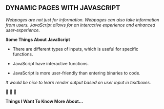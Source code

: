 ## **DYNAMIC PAGES WITH JAVASCRIPT**

*Webpages are not just for information. Webpages can also take information from users. JavaScript allows for an interactive experience and enhanced user-experience.*

**Some Things About JavaScript**

* There are different types of inputs, which is useful for specific functions.

* JavaScript have interactive functions.

* JavaScript is more user-friendly than entering binaries to code.

*It would be nice to learn render output based on user input in textboxes.*

:see_no_evil: :speak_no_evil: :hear_no_evil:

**Things I Want To Know More About...**